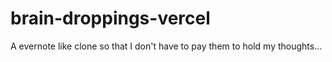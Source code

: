 # brain-droppings-vercel
A evernote like clone so that I don't have to pay them to hold my thoughts...

